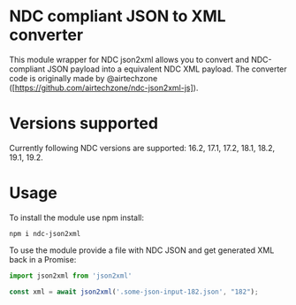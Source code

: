 # NDC compliant JSON to XML converter

This module wrapper for NDC json2xml allows you to convert and NDC-compliant JSON payload into a equivalent NDC XML payload. 
The converter code is originally made by @airtechzone ([https://github.com/airtechzone/ndc-json2xml-js]).

# Versions supported

Currently following NDC versions are supported: 16.2, 17.1, 17.2, 18.1, 18.2, 19.1, 19.2.

# Usage

To install the module use npm install:
```
npm i ndc-json2xml
```

To use the module provide a file with NDC JSON and get generated XML back in a Promise:

```javascript
import json2xml from 'json2xml'
```

```javascript
const xml = await json2xml('.some-json-input-182.json', "182");
```